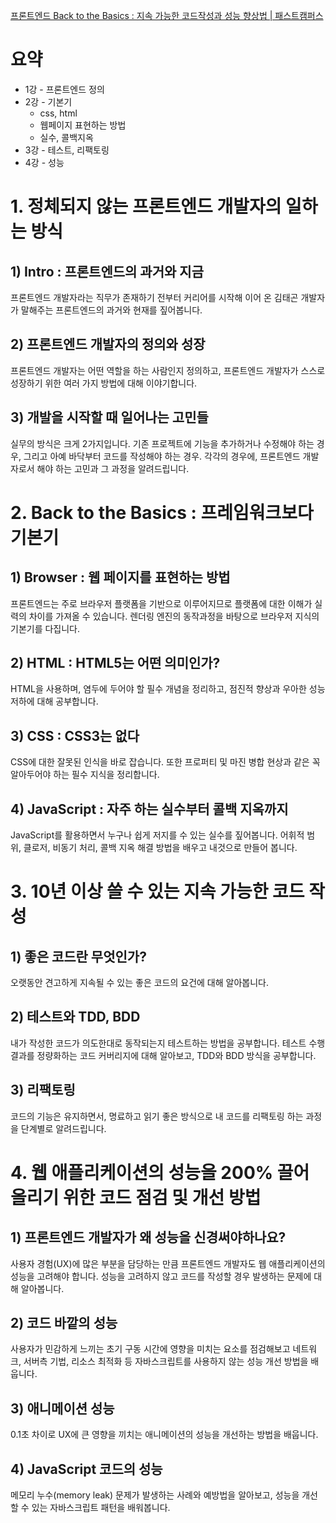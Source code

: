 [프론트엔드 Back to the Basics : 지속 가능한 코드작성과 성능 향상법 | 패스트캠퍼스](https://fastcampus.co.kr/dev_red_ktg?_ga=2.228427293.1406683987.1617871212-357984110.1615543546)

# 요약

- 1강 - 프론트엔드 정의
- 2강 - 기본기
    - css, html
    - 웹페이지 표현하는 방법
    - 실수, 콜백지옥
- 3강 - 테스트, 리팩토링
- 4강 - 성능

# **1. 정체되지 않는 프론트엔드 개발자의 일하는 방식**

## ****1) Intro : 프론트엔드의 과거와 지금****

프론트엔드 개발자라는 직무가 존재하기 전부터 커리어를 시작해 이어 온 김태곤 개발자가 말해주는 프론트엔드의 과거와 현재를 짚어봅니다.

## ****2) 프론트엔드 개발자의 정의와 성장****

프론트엔드 개발자는 어떤 역할을 하는 사람인지 정의하고, 프론트엔드 개발자가 스스로 성장하기 위한 여러 가지 방법에 대해 이야기합니다.

## ****3) 개발을 시작할 때 일어나는 고민들****

실무의 방식은 크게 2가지입니다. 기존 프로젝트에 기능을 추가하거나 수정해야 하는 경우, 그리고 아예 바닥부터 코드를 작성해야 하는 경우. 각각의 경우에, 프론트엔드 개발자로서 해야 하는 고민과 그 과정을 알려드립니다.

# **2. Back to the Basics : 프레임워크보다 기본기**

## ****1) Browser : 웹 페이지를 표현하는 방법****

프론트엔드는 주로 브라우저 플랫폼을 기반으로 이루어지므로 플랫폼에 대한 이해가 실력의 차이를 가져올 수 있습니다. 렌더링 엔진의 동작과정을 바탕으로 브라우저 지식의 기본기를 다집니다.

## ****2) HTML : HTML5는 어떤 의미인가?****

HTML을 사용하며, 염두에 두어야 할 필수 개념을 정리하고, 점진적 향상과 우아한 성능 저하에 대해 공부합니다.

## ****3) CSS : CSS3는 없다****

CSS에 대한 잘못된 인식을 바로 잡습니다. 또한 프로퍼티 및 마진 병합 현상과 같은 꼭 알아두어야 하는 필수 지식을 정리합니다.

## ****4) JavaScript : 자주 하는 실수부터 콜백 지옥까지****

JavaScript를 활용하면서 누구나 쉽게 저지를 수 있는 실수를 짚어봅니다. 어휘적 범위, 클로저, 비동기 처리, 콜백 지옥 해결 방법을 배우고 내것으로 만들어 봅니다.

# **3. 10년 이상 쓸 수 있는 지속 가능한 코드 작성**

## ****1) 좋은 코드란 무엇인가?****

오랫동안 견고하게 지속될 수 있는 좋은 코드의 요건에 대해 알아봅니다.

## ****2) 테스트와 TDD, BDD****

내가 작성한 코드가 의도한대로 동작되는지 테스트하는 방법을 공부합니다. 테스트 수행 결과를 정량화하는 코드 커버리지에 대해 알아보고, TDD와 BDD 방식을 공부합니다.

## ****3) 리팩토링****

코드의 기능은 유지하면서, 명료하고 읽기 좋은 방식으로 내 코드를 리팩토링 하는 과정을 단계별로 알려드립니다.

# **4. 웹 애플리케이션의 성능을 200% 끌어올리기 위한 코드 점검 및 개선 방법**

## ****1) 프론트엔드 개발자가 왜 성능을 신경써야하나요?****

사용자 경험(UX)에 많은 부분을 담당하는 만큼 프론트엔드 개발자도 웹 애플리케이션의 성능을 고려해야 합니다. 성능을 고려하지 않고 코드를 작성할 경우 발생하는 문제에 대해 알아봅니다.

## ****2) 코드 바깥의 성능****

사용자가 민감하게 느끼는 초기 구동 시간에 영향을 미치는 요소를 점검해보고 네트워크, 서버측 기법, 리소스 최적화 등 자바스크립트를 사용하지 않는 성능 개선 방법을 배웁니다.

## ****3) 애니메이션 성능****

0.1초 차이로 UX에 큰 영향을 끼치는 애니메이션의 성능을 개선하는 방법을 배웁니다.

## ****4) JavaScript 코드의 성능****

메모리 누수(memory leak) 문제가 발생하는 사례와 예방법을 알아보고, 성능을 개선할 수 있는 자바스크립트 패턴을 배워봅니다.